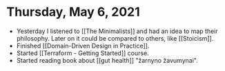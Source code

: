 # Thursday, May 6, 2021

 - Yesterday I listened to [[The Minimalists]] and had an idea to map their philosophy. Later on it could be compared to others, like [[Stoicism]].
 - Finished [[Domain-Driven Design in Practice]].
 - Started [[Terraform - Getting Started]] course.
 - Started reading book about [[gut health]] "žarnyno žavumynai".